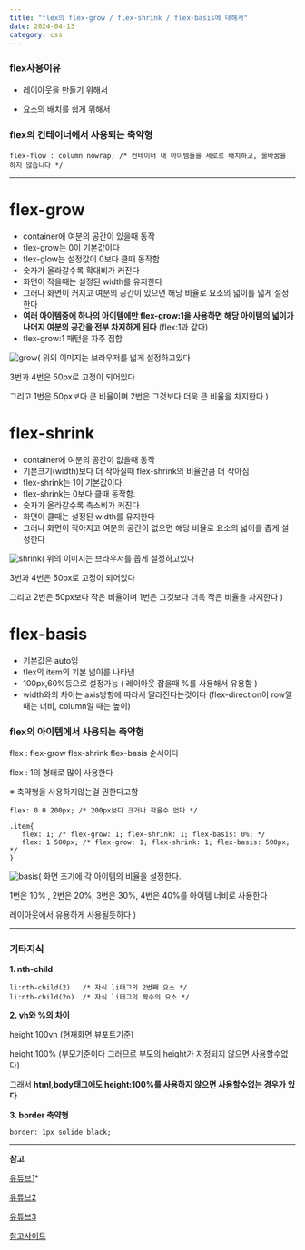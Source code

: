 ```yaml
---
title: "flex의 flex-grow / flex-shrink / flex-basis에 대해서"
date: 2024-04-13
category: css
---
```


### flex사용이유

* 레이아웃을 만들기 위해서

* 요소의 배치를 쉽게 위해서

### flex의 컨테이너에서 사용되는 축약형

```
flex-flow : column nowrap; /* 컨테이너 내 아이템들을 세로로 배치하고, 줄바꿈을 하지 않습니다 */
```

---

# flex-grow

* container에 여분의 공간이 있을때 동작
* flex-grow는 0이 기본값이다
* flex-glow는 설정값이 0보다 클때 동작함
* 숫자가 올라갈수록 확대비가 커진다
* 화면이 작을때는 설정된 width를 유지한다
* 그러나 화면이 커지고 여분의 공간이 있으면 해당 비율로 요소의 넓이를 넓게 설정한다
* **여러 아이템중에 하나의 아이템에만 flex-grow:1을 사용하면 해당 아이템의 넓이가 나머지 여분의 공간을 전부 차지하게 된다** (flex:1과 같다)
* flex-grow:1 패턴을 자주 접함

![grow](/storage/1713015271.jpg)( 위의 이미지는 브라우저를 넓게 설정하고있다

3번과 4번은 50px로 고정이 되어있다

그리고 1번은 50px보다 큰 비율이며 2번은 그것보다 더욱 큰 비율을 차지한다 )

# flex-shrink

* container에 여분의 공간이 없을때 동작
* 기본크기(width)보다 더 작아질때 flex-shrink의 비율만큼 더 작아짐
* flex-shrink는 1이 기본값이다.
* flex-shrink는 0보다 클때 동작함.
* 숫자가 올라갈수록 축소비가 커진다
* 화면이 클때는 설정된 width를 유지한다
* 그러나 화면이 작아지고 여분의 공간이 없으면 해당 비율로 요소의 넓이를 좁게 설정한다

![shrink](/storage/1713015387.jpg)( 위의 이미지는 브라우저를 좁게 설정하고있다

3번과 4번은 50px로 고정이 되어있다

그리고 2번은 50px보다 작은 비율이며 1번은 그것보다 더욱 작은 비율을 차지한다 )

# flex-basis

* 기본값은 auto임
* flex의 item의 기본 넓이를 나타냄
* 100px,60%등으로 설정가능 ( 레이아웃 잡을때 %를 사용해서 유용함 )
* width와의 차이는 axis방향에 따라서 달라진다는것이다 (flex-direction이 row일 때는 너비, column일 때는 높이)

### flex의 아이템에서 사용되는 축약형

flex : flex-grow flex-shrink flex-basis 순서이다

flex : 1의 형태로 많이 사용한다

※ 축약형을 사용하지않는걸 권한다고함

```
flex: 0 0 200px; /* 200px보다 크거나 작을수 없다 */
```

```
.item{	
   flex: 1; /* flex-grow: 1; flex-shrink: 1; flex-basis: 0%; */	
   flex: 1 500px; /* flex-grow: 1; flex-shrink: 1; flex-basis: 500px; */
}
```

![basis](/storage/1713015541.jpg)( 화면 초기에 각 아이템의 비율을 설정한다.

1번은 10% , 2번은 20%, 3번은 30%, 4번은 40%를 아이템 너비로 사용한다

레이아웃에서 유용하게 사용될듯하다 )

---

### 기타지식

**1. nth-child**

```
li:nth-child(2)   /* 자식 li태그의 2번째 요소 */ 
li:nth-child(2n)  /* 자식 li태그의 짝수의 요소 */
```

**2. vh와 %의 차이**

height:100vh (현재화면 뷰포트기준)

height:100% (부모기준이다 그러므로 부모의 height가 지정되지 않으면 사용할수없다)

그래서 **html,body태그에도 height:100%를 사용하지 않으면 사용할수없는 경우가 있다**

**3. border 축약형**

```
border: 1px solide black;
```

---

**참고**

[유튜브1](https://www.youtube.com/watch?v=7neASrWEFEM)\*

[유튜브2](https://www.youtube.com/watch?v=ZQKoeLtG_2U)

[유튜브3](https://www.youtube.com/watch?v=fdY2B8KuXW4)

[참고사이트](https://velog.io/@e_soojeong/CSS-flex-basis-flex-grow-flex-shrink)
